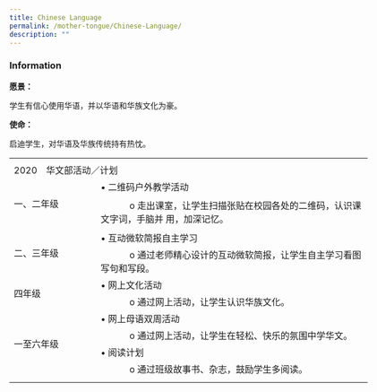 ```yaml
---
title: Chinese Language
permalink: /mother-tongue/Chinese-Language/
description: ""
---
```

### **Information**
**愿景：**

学生有信心使用华语，并以华语和华族文化为豪。

**使命：**

启迪学生，对华语及华族传统持有热忱。


<table border="0" cellpadding="0" cellspacing="0" width="640" style="border-collapse:
 collapse;width:480pt"><colgroup><col width="145" style="mso-width-source:userset;mso-width-alt:5302;width:109pt"> <col width="495" style="mso-width-source:userset;mso-width-alt:18102;width:371pt"></colgroup><tbody><tr height="5" style="mso-height-source:userset;height:3.75pt"><td height="5" width="145" style="height:3.75pt;width:109pt"><a name="RANGE!F3:G15"></a></td><td width="495" style="width:371pt"></td></tr><tr height="21" style="height:15.75pt"><td colspan="2" height="21" class="xl65" width="640" style="height:15.75pt;
  width:480pt">2020　华文部活动／计划</td></tr><tr height="21" style="height:15.75pt;outline: 0px;margin-right:0px;padding-bottom:
  0px;padding-top:0px"><td rowspan="2" height="82" class="xl66" width="145" style="height:61.5pt;width:109pt;
  outline: 0px">一、二年级</td><td class="xl64" style="border-top:none;outline: 0px">• 二维码户外教学活动</td></tr><tr height="61" style="height:45.75pt"><td height="61" class="xl68" width="495" style="height:45.75pt;border-top:none;
  width:371pt">&nbsp; &nbsp; &nbsp; &nbsp; &nbsp; &nbsp; o 走出课室，让学生扫描张贴在校园各处的二维码，认识课文字词，手脑并 用，加深记忆。</td></tr><tr height="21" style="height:15.75pt;outline: 0px;margin-right:0px;padding-bottom:
  0px;padding-top:0px"><td rowspan="2" height="62" class="xl67" style="height:46.5pt;outline: 0px">二、三年级</td><td class="xl64" style="border-top:none;outline: 0px">• 互动微软简报自主学习</td></tr><tr height="41" style="height:30.75pt"><td height="41" class="xl68" width="495" style="height:30.75pt;border-top:none;
  width:371pt">&nbsp; &nbsp; &nbsp; &nbsp; &nbsp; &nbsp; o 通过老师精心设计的互动微软简报，让学生自主学习看图写句和写段。</td></tr><tr height="21" style="height:15.75pt;outline: 0px;margin-right:0px;padding-bottom:
  0px;padding-top:0px"><td rowspan="2" height="42" class="xl66" width="145" style="height:31.5pt;width:109pt;
  outline: 0px">四年级</td><td class="xl64" style="border-top:none;outline: 0px">• 网上文化活动</td></tr><tr height="21" style="height:15.75pt"><td height="21" class="xl64" style="height:15.75pt;border-top:none">&nbsp; &nbsp; &nbsp; &nbsp; &nbsp; &nbsp; o 通过网上活动，让学生认识华族文化。</td></tr><tr height="21" style="height:15.75pt;outline: 0px;margin-right:0px;padding-bottom:
  0px;padding-top:0px"><td rowspan="4" height="84" class="xl66" width="145" style="height:63.0pt;width:109pt;
  outline: 0px">一至六年级</td><td class="xl64" style="border-top:none;outline: 0px">• 网上母语双周活动</td></tr><tr height="21" style="height:15.75pt"><td height="21" class="xl68" width="495" style="height:15.75pt;border-top:none;
  width:371pt">&nbsp; &nbsp; &nbsp; &nbsp; &nbsp; &nbsp; o 通过网上活动，让学生在轻松、快乐的氛围中学华文。</td></tr><tr height="21" style="height:15.75pt"><td height="21" class="xl64" style="height:15.75pt;border-top:none">• 阅读计划</td></tr><tr height="21" style="height:15.75pt"><td height="21" class="xl64" style="height:15.75pt;border-top:none">&nbsp; &nbsp; &nbsp; &nbsp; &nbsp; &nbsp; o 通过班级故事书、杂志，鼓励学生多阅读。</td></tr><tr height="9" style="mso-height-source:userset;height:6.75pt"><td height="9" style="height:6.75pt"></td><td></td></tr></tbody></table>